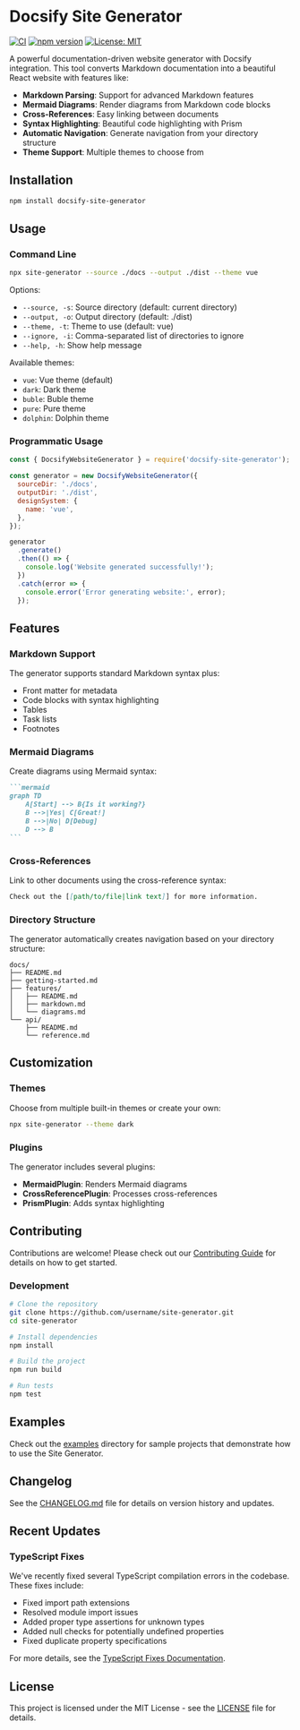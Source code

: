 # Docsify Site Generator

[![CI](https://github.com/username/site-generator/actions/workflows/ci.yml/badge.svg)](https://github.com/username/site-generator/actions/workflows/ci.yml)
[![npm version](https://img.shields.io/npm/v/docsify-site-generator.svg)](https://www.npmjs.com/package/docsify-site-generator)
[![License: MIT](https://img.shields.io/badge/License-MIT-yellow.svg)](https://opensource.org/licenses/MIT)

A powerful documentation-driven website generator with Docsify integration. This tool converts Markdown documentation into a beautiful React website with features like:

- **Markdown Parsing**: Support for advanced Markdown features
- **Mermaid Diagrams**: Render diagrams from Markdown code blocks
- **Cross-References**: Easy linking between documents
- **Syntax Highlighting**: Beautiful code highlighting with Prism
- **Automatic Navigation**: Generate navigation from your directory structure
- **Theme Support**: Multiple themes to choose from

## Installation

```bash
npm install docsify-site-generator
```

## Usage

### Command Line

```bash
npx site-generator --source ./docs --output ./dist --theme vue
```

Options:

- `--source, -s`: Source directory (default: current directory)
- `--output, -o`: Output directory (default: ./dist)
- `--theme, -t`: Theme to use (default: vue)
- `--ignore, -i`: Comma-separated list of directories to ignore
- `--help, -h`: Show help message

Available themes:

- `vue`: Vue theme (default)
- `dark`: Dark theme
- `buble`: Buble theme
- `pure`: Pure theme
- `dolphin`: Dolphin theme

### Programmatic Usage

```javascript
const { DocsifyWebsiteGenerator } = require('docsify-site-generator');

const generator = new DocsifyWebsiteGenerator({
  sourceDir: './docs',
  outputDir: './dist',
  designSystem: {
    name: 'vue',
  },
});

generator
  .generate()
  .then(() => {
    console.log('Website generated successfully!');
  })
  .catch(error => {
    console.error('Error generating website:', error);
  });
```

## Features

### Markdown Support

The generator supports standard Markdown syntax plus:

- Front matter for metadata
- Code blocks with syntax highlighting
- Tables
- Task lists
- Footnotes

### Mermaid Diagrams

Create diagrams using Mermaid syntax:

````markdown
```mermaid
graph TD
    A[Start] --> B{Is it working?}
    B -->|Yes| C[Great!]
    B -->|No| D[Debug]
    D --> B
```
````

### Cross-References

Link to other documents using the cross-reference syntax:

```markdown
Check out the [[path/to/file|link text]] for more information.
```

### Directory Structure

The generator automatically creates navigation based on your directory structure:

```text
docs/
├── README.md
├── getting-started.md
├── features/
│   ├── README.md
│   ├── markdown.md
│   └── diagrams.md
└── api/
    ├── README.md
    └── reference.md
```

## Customization

### Themes

Choose from multiple built-in themes or create your own:

```bash
npx site-generator --theme dark
```

### Plugins

The generator includes several plugins:

- **MermaidPlugin**: Renders Mermaid diagrams
- **CrossReferencePlugin**: Processes cross-references
- **PrismPlugin**: Adds syntax highlighting

## Contributing

Contributions are welcome! Please check out our [Contributing Guide](CONTRIBUTING.md) for details on how to get started.

### Development

```bash
# Clone the repository
git clone https://github.com/username/site-generator.git
cd site-generator

# Install dependencies
npm install

# Build the project
npm run build

# Run tests
npm test
```

## Examples

Check out the [examples](examples/) directory for sample projects that demonstrate how to use the Site Generator.

## Changelog

See the [CHANGELOG.md](CHANGELOG.md) file for details on version history and updates.

## Recent Updates

### TypeScript Fixes

We've recently fixed several TypeScript compilation errors in the codebase. These fixes include:

- Fixed import path extensions
- Resolved module import issues
- Added proper type assertions for unknown types
- Added null checks for potentially undefined properties
- Fixed duplicate property specifications

For more details, see the [TypeScript Fixes Documentation](docs/typescript-fixes.md).

## License

This project is licensed under the MIT License - see the [LICENSE](LICENSE) file for details.
